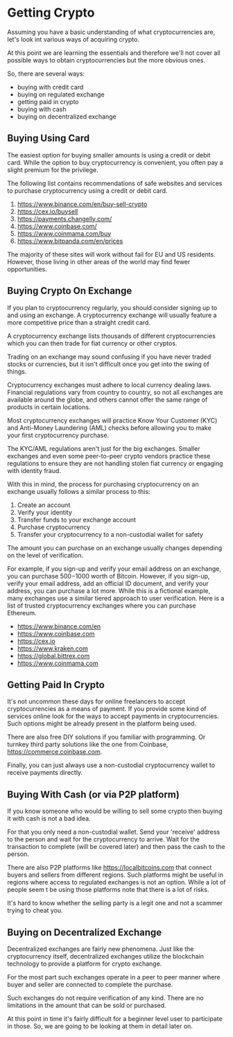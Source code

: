 # Getting Crypto

Assuming you have a basic understanding of what cryptocurrencies are, let's look int various ways of acquiring crypto.

At this point we are learning the essentials and therefore we'll not cover all possible ways to obtain cryptocurrencies but the more obvious ones.

So, there are several ways:

- buying with credit card
- buying on regulated exchange
- getting paid in crypto
- buying with cash
- buying on decentralized exchange

## Buying Using Card

The easiest option for buying smaller amounts is using a credit or debit card. While the option to buy cryptocurrency is convenient, you often pay a slight premium for the privilege. 

The following list contains recommendations of safe websites and services to purchase cryptocurrency using a credit or debit card. 

1. https://www.binance.com/en/buy-sell-crypto
2. https://cex.io/buysell
3. https://payments.changelly.com/
4. https://www.coinbase.com/
5. https://www.coinmama.com/buy
6. https://www.bitpanda.com/en/prices

The majority of these sites will work without fail for EU and US residents. However, those living in other areas of the world may find fewer opportunities.

## Buying Crypto On Exchange

If you plan to cryptocurrency regularly, you should consider signing up to and using an exchange. A cryptocurrency exchange will usually feature a more competitive price than a straight credit card. 

A cryptocurrency exchange lists thousands of different cryptocurrencies which you can then trade for fiat currency or other cryptos. 

Trading on an exchange may sound confusing if you have never traded stocks or currencies, but it isn't difficult once you get into the swing of things. 

Cryptocurrency exchanges must adhere to local currency dealing laws. Financial regulations vary from country to country, so not all exchanges are available around the globe, and others cannot offer the same range of products in certain locations. 

Most cryptocurrency exchanges will practice Know Your Customer (KYC) and Anti-Money Laundering (AML) checks before allowing you to make your first cryptocurrency purchase.

The KYC/AML regulations aren't just for the big exchanges. Smaller exchanges and even some peer-to-peer crypto vendors practice these regulations to ensure they are not handling stolen fiat currency or engaging with identity fraud.

With this in mind, the process for purchasing cryptocurrency on an exchange usually follows a similar process to this:

1. Create an account
2. Verify your identity
3. Transfer funds to your exchange account
4. Purchase cryptocurrency
5. Transfer your cryptocurrency to a non-custodial wallet for safety

The amount you can purchase on an exchange usually changes depending on the level of verification. 

For example, if you sign-up and verify your email address on an exchange, you can purchase $500-$1000 worth of Bitcoin. However, if you sign-up, verify your email address, add an official ID document, and verify your address, you can purchase a lot more. While this is a fictional example, many exchanges use a similar tiered approach to user verification. 
Here is a list of trusted cryptocurrency exchanges where you can purchase Ethereum.

* https://www.binance.com/en
* https://www.coinbase.com
* https://cex.io
* https://www.kraken.com
* https://global.bittrex.com
* https://www.coinmama.com

## Getting Paid In Crypto

It's not uncommon these days for online freelancers to accept cryptocurrencies as a means of payment. If you provide some kind of services online look for the ways to accept payments in cryptocurrencies. Such options might be already present in the platform being used. 

There are also free DIY solutions if you familiar with programming. Or turnkey third party solutions like the one from Coinbase, https://commerce.coinbase.com.

Finally, you can just always use a non-custodial cryptocurrency wallet to receive payments directly.

## Buying With Cash (or via P2P platform)

If you know someone who would be willing to sell some crypto then buying it with cash is not a bad idea. 

For that you only need a non-custodial wallet. Send your 'receive' address to the person and wait for the cryptocurrency to arrive. Wait for the transaction to complete (will be covered later) and then pass the cash to the person. 

There are also P2P platforms like https://localbitcoins.com that connect buyers and sellers from different regions. Such platforms might be useful in regions where access to regulated exchanges is not an option. While a lot of people seem t be using those platforms note that there is a lot of risks. 

It's hard to know whether the selling party is a legit one and not a scammer trying to cheat you.

## Buying on Decentralized Exchange

Decentralized exchanges are fairly new phenomena. Just like the cryptocurrency itself, decentralized exchanges utilize the blockchain technology to provide a platform for crypto exchange.

For the most part such exchanges operate in a peer to peer manner where buyer and seller are connected to complete the purchase. 

Such exchanges do not require verification of any kind. There are no limitations in the amount that can be sold or purchased.

At this point in time it's fairly difficult for a beginner level user to participate in those. So, we are going to be looking at them in detail later on.







